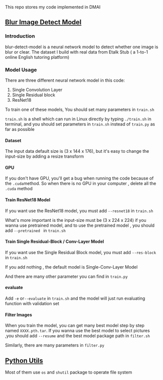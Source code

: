 This repo stores my code implemented in DMAI

## [Blur Image Detect Model](https://github.com/SummitXY/DMAI/tree/master/blur-detect-model)

### Introduction

blur-detect-model is a neural network model to detect whether one image is blur or clear. The dataset I build with real data from Etalk Stub ( a 1-to-1 online English tutoring platform)



### Model Usage

There are three different neural network model in this code:

1. Single Convolution Layer
2. Single Residual block
3. ResNet18

To train one of these models, You should set many parameters in `train.sh`

`train.sh` is a shell which can run in Linux directly by typing `./train.sh` in terminal, and you should set parameters in `train.sh` instead of `train.py` as far as possible

#### Dataset

The input data default size is (3 x 144 x 176), but it's easy to change the input-size by adding a resize transform 

#### GPU

If you don't have GPU, you'll get a bug when running the code because of the `.cuda`method. So when there is no GPU in your computer , delete all the `.cuda` method

#### Train ResNet18 Model

If you want use the ResNet18 model, you must add `--resnet18` in `train.sh`

What's more important is the input-size must be (3 x 224 x 224) if you wanna use pretrained model, and to use the pretrained model , you should add `--pretrained ` in `train.sh`

#### Train Single Residual-Block / Conv-Layer Model

If you want use the Single Residual Block model, you must add `--res-block` in `train.sh`

If you add nothing , the default model is Single-Conv-Layer Model

And there are many other parameter you can find in `train.py`

#### evaluate

Add `-e` or`--evaluate` in `train.sh` and the model will just run evaluating function with validation set



#### Filter Images

When you train the model, you can get many best model step by step named `XXXX.pth.tar`. If you wanna use the best model to select pictures ,you should add `--resume` and the best model package path in `filter.sh`

Similarly, there are many parameters in `filter.py`

## [Python Utils](https://github.com/SummitXY/DMAI/tree/master/python-toys)

Most of them use `os` and `shutil` package to operate file system

